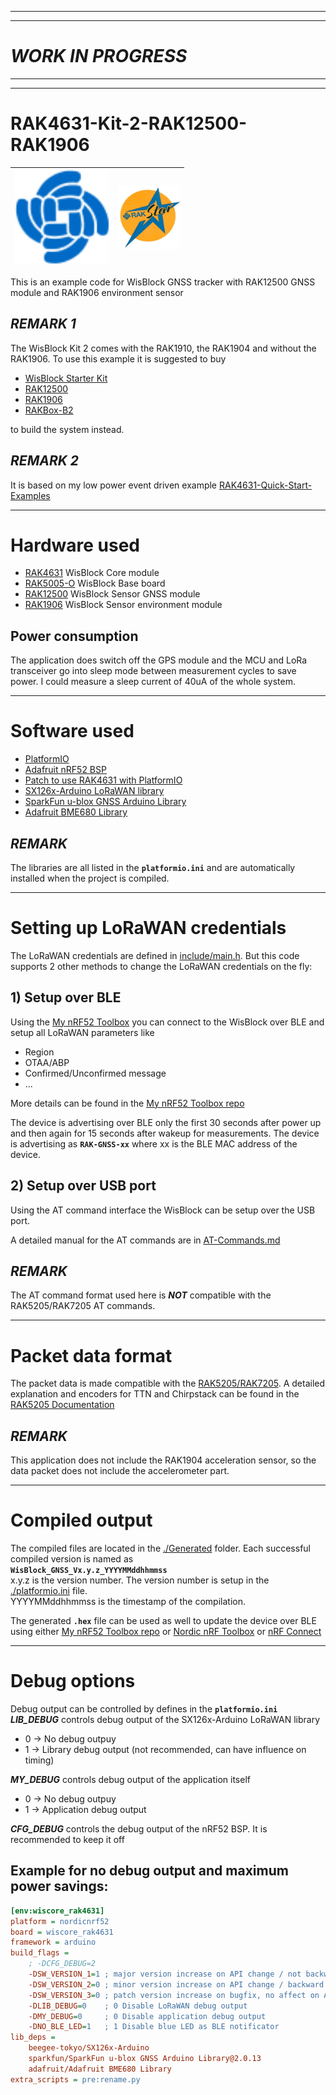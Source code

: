 ----
----
# _WORK IN PROGRESS_
----
----

# RAK4631-Kit-2-RAK12500-RAK1906
| <img src="./assets/RAK-Whirls.png" alt="Modules" width="150"> | <img src="./assets/rakstar.jpg" alt="RAKstar" width="100"> |    
| :-: | :-: |     
This is an example code for WisBlock GNSS tracker with RAK12500 GNSS module and RAK1906 environment sensor

## _REMARK 1_
The WisBlock Kit 2 comes with the RAK1910, the RAK1904 and without the RAK1906. To use this example it is suggested to buy
- [WisBlock Starter Kit](https://store.rakwireless.com/collections/kits-bundles/products/wisblock-starter-kit)
- [RAK12500](https://store.rakwireless.com/collections/wisblock-sensor/products/wisblock-gnss-location-module-rak12500)
- [RAK1906](https://store.rakwireless.com/collections/wisblock-sensor/products/rak1906-bme680-environment-sensor)
- [RAKBox-B2](https://store.rakwireless.com/collections/wisblock-enclosure/products/rakbox-b2-enclosure-with-solar-panel)

to build the system instead.

## _REMARK 2_
It is based on my low power event driven example [RAK4631-Quick-Start-Examples](https://github.com/beegee-tokyo/RAK4631-Quick-Start-Examples)

----

# Hardware used
- [RAK4631](https://docs.rakwireless.com/Product-Categories/WisBlock/RAK4631/Overview/) WisBlock Core module
- [RAK5005-O](https://docs.rakwireless.com/Product-Categories/WisBlock/RAK5005-O/Overview/) WisBlock Base board
- [RAK12500](https://docs.rakwireless.com/Product-Categories/WisBlock/RAK12500/Overview/) WisBlock Sensor GNSS module
- [RAK1906](https://docs.rakwireless.com/Product-Categories/WisBlock/RAK1906/Overview/) WisBlock Sensor environment module

## Power consumption
The application does switch off the GPS module and the MCU and LoRa transceiver go into sleep mode between measurement cycles to save power. I could measure a sleep current of 40uA of the whole system. 

----

# Software used
- [PlatformIO](https://platformio.org/install)
- [Adafruit nRF52 BSP](https://docs.platformio.org/en/latest/boards/nordicnrf52/adafruit_feather_nrf52832.html)
- [Patch to use RAK4631 with PlatformIO](https://github.com/RAKWireless/WisBlock/blob/master/PlatformIO/RAK4630/README.md)
- [SX126x-Arduino LoRaWAN library](https://github.com/beegee-tokyo/SX126x-Arduino)
- [SparkFun u-blox GNSS Arduino Library](https://platformio.org/lib/show/11715/SparkFun%20u-blox%20GNSS%20Arduino%20Library)
- [Adafruit BME680 Library](https://platformio.org/lib/show/1922/Adafruit%20BME680%20Library)

## _REMARK_
The libraries are all listed in the **`platformio.ini`** and are automatically installed when the project is compiled.

----

# Setting up LoRaWAN credentials
The LoRaWAN credentials are defined in [include/main.h](./include/main.h). But this code supports 2 other methods to change the LoRaWAN credentials on the fly:

## 1) Setup over BLE
Using the [My nRF52 Toolbox](https://play.google.com/store/apps/details?id=tk.giesecke.my_nrf52_tb) you can connect to the WisBlock over BLE and setup all LoRaWAN parameters like
- Region
- OTAA/ABP
- Confirmed/Unconfirmed message
- ...

More details can be found in the [My nRF52 Toolbox repo](https://github.com/beegee-tokyo/My-nRF52-Toolbox/blob/master/README.md)

The device is advertising over BLE only the first 30 seconds after power up and then again for 15 seconds after wakeup for measurements. The device is advertising as **`RAK-GNSS-xx`** where xx is the BLE MAC address of the device.

## 2) Setup over USB port
Using the AT command interface the WisBlock can be setup over the USB port.

A detailed manual for the AT commands are in [AT-Commands.md](./AT-Commands.md)

## _REMARK_
The AT command format used here is _**NOT**_ compatible with the RAK5205/RAK7205 AT commands.

----

# Packet data format
The packet data is made compatible with the [RAK5205/RAK7205](https://docs.rakwireless.com/Product-Categories/WisTrio/RAK7205-5205/Overview). A detailed explanation and encoders for TTN and Chirpstack can be found in the [RAK5205 Documentation](https://docs.rakwireless.com/Product-Categories/WisTrio/RAK7205-5205/Quickstart/#decoding-sensor-data-on-chirpstack-and-ttn)

## _REMARK_
This application does not include the RAK1904 acceleration sensor, so the data packet does not include the accelerometer part.

----

# Compiled output
The compiled files are located in the [./Generated](./Generated) folder. Each successful compiled version is named as      
**`WisBlock_GNSS_Vx.y.z_YYYYMMddhhmmss`**    
x.y.z is the version number. The version number is setup in the [./platformio.ini](./platformio.ini) file.    
YYYYMMddhhmmss is the timestamp of the compilation.

The generated **`.hex`** file can be used as well to update the device over BLE using either [My nRF52 Toolbox repo](https://github.com/beegee-tokyo/My-nRF52-Toolbox/blob/master/README.md) or [Nordic nRF Toolbox](https://play.google.com/store/apps/details?id=no.nordicsemi.android.nrftoolbox) or [nRF Connect](https://play.google.com/store/apps/details?id=no.nordicsemi.android.mcp)

----

# Debug options 
Debug output can be controlled by defines in the **`platformio.ini`**    
_**LIB_DEBUG**_ controls debug output of the SX126x-Arduino LoRaWAN library
 - 0 -> No debug outpuy
 - 1 -> Library debug output (not recommended, can have influence on timing)    

_**MY_DEBUG**_ controls debug output of the application itself
 - 0 -> No debug outpuy
 - 1 -> Application debug output

_**CFG_DEBUG**_ controls the debug output of the nRF52 BSP. It is recommended to keep it off

## Example for no debug output and maximum power savings:

```ini
[env:wiscore_rak4631]
platform = nordicnrf52
board = wiscore_rak4631
framework = arduino
build_flags = 
    ; -DCFG_DEBUG=2
	-DSW_VERSION_1=1 ; major version increase on API change / not backwards compatible
	-DSW_VERSION_2=0 ; minor version increase on API change / backward compatible
	-DSW_VERSION_3=0 ; patch version increase on bugfix, no affect on API
	-DLIB_DEBUG=0    ; 0 Disable LoRaWAN debug output
	-DMY_DEBUG=0     ; 0 Disable application debug output
	-DNO_BLE_LED=1   ; 1 Disable blue LED as BLE notificator
lib_deps = 
	beegee-tokyo/SX126x-Arduino
	sparkfun/SparkFun u-blox GNSS Arduino Library@2.0.13
	adafruit/Adafruit BME680 Library
extra_scripts = pre:rename.py
```